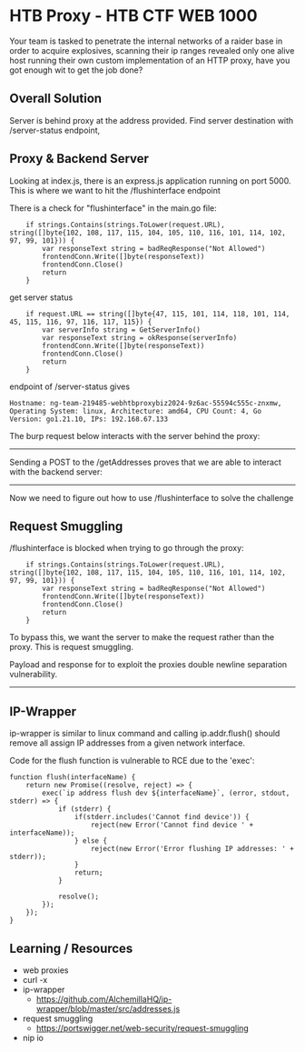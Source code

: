 # HTB Proxy - HTB CTF WEB 1000

Your team is tasked to penetrate the internal networks of a raider base in order to acquire explosives, scanning their ip ranges revealed only one alive host running their own custom implementation of an HTTP proxy, have you got enough wit to get the job done?

## Overall Solution

Server is behind proxy at the address provided. Find server destination with /server-status endpoint,


## Proxy & Backend Server

Looking at index.js, there is an express.js application running on port 5000. This is where we want to hit the /flushinterface endpoint


There is a check for "flushinterface" in the main.go file:

```
	if strings.Contains(strings.ToLower(request.URL), string([]byte{102, 108, 117, 115, 104, 105, 110, 116, 101, 114, 102, 97, 99, 101})) {
		var responseText string = badReqResponse("Not Allowed")
		frontendConn.Write([]byte(responseText))
		frontendConn.Close()
		return
	}
```


get server status

```
	if request.URL == string([]byte{47, 115, 101, 114, 118, 101, 114, 45, 115, 116, 97, 116, 117, 115}) {
		var serverInfo string = GetServerInfo()
		var responseText string = okResponse(serverInfo)
		frontendConn.Write([]byte(responseText))
		frontendConn.Close()
		return
	}

```

endpoint of /server-status gives

```Hostname: ng-team-219485-webhtbproxybiz2024-9z6ac-55594c555c-znxmw, Operating System: linux, Architecture: amd64, CPU Count: 4, Go Version: go1.21.10, IPs: 192.168.67.133```

The burp request below interacts with the server behind the proxy:

---

Sending a POST to the /getAddresses proves that we are able to interact with the backend server:

---

Now we need to figure out how to use /flushinterface to solve the challenge

## Request Smuggling

/flushinterface is blocked when trying to go through the proxy:

```
	if strings.Contains(strings.ToLower(request.URL), string([]byte{102, 108, 117, 115, 104, 105, 110, 116, 101, 114, 102, 97, 99, 101})) {
		var responseText string = badReqResponse("Not Allowed")
		frontendConn.Write([]byte(responseText))
		frontendConn.Close()
		return
	}
```

To bypass this, we want the server to make the request rather than the proxy. This is request smuggling.

Payload and response for to exploit the proxies double newline separation vulnerability.

---

## IP-Wrapper

ip-wrapper is similar to linux command and calling ip.addr.flush() should remove all assign IP addresses from a given network interface.

Code for the flush function is vulnerable to RCE due to the 'exec':

```
function flush(interfaceName) {
    return new Promise((resolve, reject) => {
        exec(`ip address flush dev ${interfaceName}`, (error, stdout, stderr) => {
            if (stderr) {
                if(stderr.includes('Cannot find device')) {
                    reject(new Error('Cannot find device ' + interfaceName));
                } else {
                    reject(new Error('Error flushing IP addresses: ' + stderr));
                }
                return;
            }

            resolve();
        });
    });
}
```


## Learning / Resources

- web proxies
- curl -x
- ip-wrapper
	- https://github.com/AlchemillaHQ/ip-wrapper/blob/master/src/addresses.js
- request smuggling
	- https://portswigger.net/web-security/request-smuggling
- nip io
